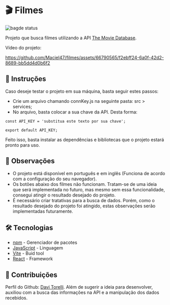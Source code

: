 # 🎬 Filmes
![bagde status](https://img.shields.io/badge/status-conclu%C3%ADdo-green)

Projeto que busca filmes utilizando a API [The Movie Database](https://www.themoviedb.org/).

Vídeo do projeto:

https://github.com/Maciel47/filmes/assets/66790565/f2ebff24-6a0f-42d2-8689-bb5dd4d0b6f2

## 📝 Instruções
Caso deseje testar o projeto em sua máquina, basta seguir estes passos: 

* Crie um arquivo chamando connKey.js na seguinte pasta: src > services;
* No arquivo, basta colocar a sua chave da API. Desta forma:
```
const API_KEY = 'substitua este texto por sua chave';

export default API_KEY;
``` 

Feito isso, basta instalar as dependências e bibliotecas que o projeto estará pronto para uso. 

## 🔎 Observações
- O projeto está disponível em português e em inglês (Funciona de acordo com a configuração do seu navegador).
- Os botões abaixo dos filmes não funcionam. Tratam-se de uma ideia que será implementada no futuro, mas mesmo sem essa funcionalidade, consegui atingir o resultado desejado do projeto.
- É necessário criar tratativas para a busca de dados. Porém, como o resultado desejado do projeto foi atingido, estas observações serão implementadas futuramente.

## 🛠 Tecnologias
* [npm](https://www.npmjs.com/) - Gerenciador de pacotes
* [JavaScript](https://developer.mozilla.org/pt-BR/docs/Web/JavaScript) - Linguagem
* [Vite](https://vitejs.dev/) - Buid tool
* [React](https://react.dev/) - Framework

## 🤝 Contribuições

Perfil do Github: [Davi Torelli](https://github.com/DaviTorelli).
Além de sugerir a ideia para desenvolver, auxiliou com a busca das informações na API e a manipulação dos dados recebidos. 
